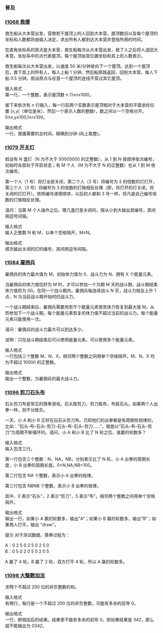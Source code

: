 ### 普及

### [t1068 救援](t1068.cpp)
救生船从大本营出发，营救若干屋顶上的人回到大本营，屋顶数目以及每个屋顶的坐标和人数都将由输入决定，求出所有人都到达大本营并登陆所用的时间。

在直角坐标系的原点是大本营，救生船每次从大本营出发，救了人之后将人送回大本营。坐标系中的点代表屋顶，每个屋顶由其位置坐标和其上的人数表示。

救生船每次从大本营出发，以速度 50 米/分钟驶向下一个屋顶。达到一个屋顶后，救下其上的所有人，每人上船 1 分钟。然后船原路返回，回到大本营，每人下船 0.5 分钟。假设原点与任意一个屋顶的连线不穿过其它屋顶。

输入格式 \
第一行，一个整数，表示屋顶数 n (1≤n≤100)。

接下来依次有 n 行输入，每一行前两个实数表示屋顶相对于大本营的平面坐标位置 (x,y)（单位是米）、然后一个表示人数的整数r，数之间以一个空格分开。0≤x,y≤100,1≤r≤100。

输出格式 \
一行，救援需要的总时间，精确到分钟 (向上取整)。

### [t1079 开关灯](t1079.cpp)
假设有 N 盏灯（N 为不大于 50005000 的正整数），从 1 到 N 按顺序依次编号，初始时全部处于开启状态；有 M 个人（M 为不大于 N 的正整数）也从 1 到 M 依次编号。

第一个人（1 号）将灯全部关闭，第二个人（2 号）将编号为 2 的倍数的灯打开，第三个人（3 号）将编号为 3 的倍数的灯做相反处理（即，将打开的灯关闭，将关闭的灯打开）。依照编号递增顺序，以后的人都和 3 号一样，将凡是自己编号倍数的灯做相反处理。

请问：当第 M 个人操作之后，哪几盏灯是关闭的，按从小到大输出其编号，其间用逗号间隔。

输入格式\
输入正整数 N 和 M，以单个空格隔开，M≤N。

输出格式\
顺次输出关闭的灯的编号，其间用逗号间隔。

### [t1084 雇佣兵](t1084.cpp)
雇佣兵的体力最大值为 M，初始体力值为 0、战斗力为 N、拥有 X 个能量元素。

当雇佣兵的体力值恰好为 M 时，才可以参加一个为期 M 天的战斗期，战斗期结束体力值将为 00。在同一个战斗期内，雇佣兵每连续战斗 N 天，战斗力就会上升 1 点，N 为当前战斗期开始时的战斗力。

一个战斗期结束后，雇佣兵需要用若干个能量元素使其体力恢复到最大值 M，从而参加下一个战斗期。每个能量元素恢复的体力值不超过当前的战斗力。每个能量元素只能使用一次。

请问：雇佣兵的战斗力最大可以到达多少。

说明：只在战斗期结束后可以使用能量元素，可以使用多个能量元素。

输入格式\
一行包括三个整数 M、N、X，相邻两个整数之间用单个空格隔开。M、N、X 均为不超过 10000 的正整数。

输出格式\
输出一个整数，为雇佣兵的最大战斗力。

### [t1096 剪刀石头布](t1096.cpp)
石头剪刀布是常见的猜拳游戏。石头胜剪刀，剪刀胜布，布胜石头。如果两个人出拳一样，则不分胜负。

一天，小 A 和小 B 正好在玩石头剪刀布。已知他们的出拳都是有周期性规律的，比如：“石头-布-石头-剪刀-石头-布-石头-剪刀……”，就是以“石头-布-石头-剪刀”为周期不断循环的。请问，小 A 和小 B 比了 N 轮之后，谁赢的轮数多？

输入格式\
输入包含三行。

第一行包含三个整数：N，NA，NB，分别表示比了 N 轮，小 A 出拳的周期长度，小 B 出拳的周期长度。0<N,NA,NB<100。

第二行包含 NA 个整数，表示小 A 出拳的规律。

第三行包含 NBNB 个整数，表示小 B 出拳的规律。

其中，0 表示“石头”，2 表示“剪刀”，5 表示“布”。相邻两个整数之间用单个空格隔开。

输出格式\
输出一行，如果小 A 赢的轮数多，输出"A"；如果小 B 赢的轮数多，输出"B"；如果两人打平，输出 "draw"。

提示
对于测试数据，猜拳过程为：

A：0 2 5 0 2 5 0 2 5 0\
B：0 5 0 2 0 5 0 2 0 5

A 赢了 4 轮，B 赢了 2 轮，双方打平 4 轮，所以 A 赢的轮数多。

### [t1098 大整数加法](t1098.cpp)
求两个不超过 200 位的非负整数的和。

输入格式\
有两行，每行是一个不超过 200 位的非负整数，可能有多余的前导 0。

输出格式\
一行，即相加后的结果。结果里不能有多余的前导 0，即如果结果是 342，那么就不能输出为 0342。
